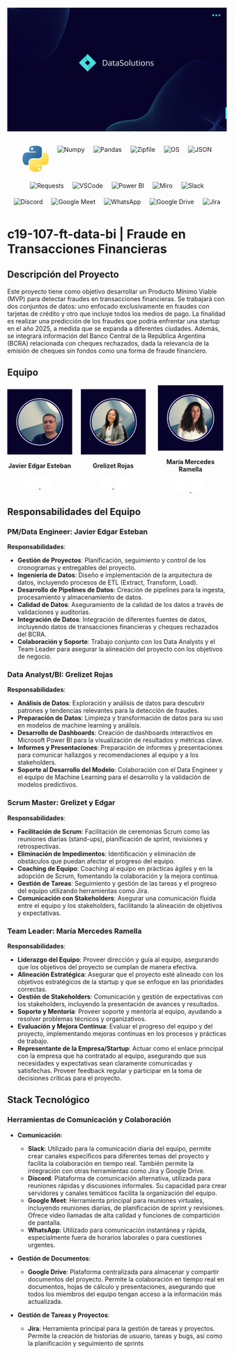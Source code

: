 <!-- Banner -->
![Banner](Recursos/Banner.png)

<!-- Imágenes de Tecnologías y Herramientas -->
<div style="display: flex; justify-content: center; flex-wrap: wrap; margin-top: 20px;">
  <div style="margin: 10px;">
    <img src="Recursos/python.png" alt="Python" width="60" height="60">
  </div>
  <div style="margin: 10px;">
    <img src="Recursos/numpy.png" alt="Numpy" width="60" height="60">
  </div>
  <div style="margin: 10px;">
    <img src="Recursos/pandas.png" alt="Pandas" width="60" height="60">
  </div>
  <div style="margin: 10px;">
    <img src="Recursos/zipfile.png" alt="Zipfile" width="60" height="60">
  </div>
  <div style="margin: 10px;">
    <img src="Recursos/os.png" alt="OS" width="60" height="60">
  </div>
  <div style="margin: 10px;">
    <img src="Recursos/json.png" alt="JSON" width="60" height="60">
  </div>
  <div style="margin: 10px;">
    <img src="Recursos/requests.png" alt="Requests" width="60" height="60">
  </div>
  <div style="margin: 10px;">
    <img src="Recursos/vscode.png" alt="VSCode" width="60" height="60">
  </div>
  <div style="margin: 10px;">
    <img src="Recursos/powerbi.png" alt="Power BI" width="60" height="60">
  </div>
  <div style="margin: 10px;">
    <img src="Recursos/miro.png" alt="Miro" width="60" height="60">
  </div>
  <div style="margin: 10px;">
    <img src="Recursos/slack.png" alt="Slack" width="60" height="60">
  </div>
  <div style="margin: 10px;">
    <img src="Recursos/discord.png" alt="Discord" width="60" height="60">
  </div>
  <div style="margin: 10px;">
    <img src="Recursos/googlemeet.png" alt="Google Meet" width="60" height="60">
  </div>
  <div style="margin: 10px;">
    <img src="Recursos/whatsapp.png" alt="WhatsApp" width="60" height="60">
  </div>
  <div style="margin: 10px;">
    <img src="Recursos/googledrive.png" alt="Google Drive" width="60" height="60">
  </div>
  <div style="margin: 10px;">
    <img src="Recursos/jira.png" alt="Jira" width="60" height="60">
  </div>
</div>


# c19-107-ft-data-bi | Fraude en Transacciones Financieras

## Descripción del Proyecto
Este proyecto tiene como objetivo desarrollar un Producto Mínimo Viable (MVP) para detectar fraudes en transacciones financieras. Se trabajará con dos conjuntos de datos: uno enfocado exclusivamente en fraudes con tarjetas de crédito y otro que incluye todos los medios de pago. La finalidad es realizar una predicción de los fraudes que podría enfrentar una startup en el año 2025, a medida que se expanda a diferentes ciudades. Además, se integrará información del Banco Central de la República Argentina (BCRA) relacionada con cheques rechazados, dada la relevancia de la emisión de cheques sin fondos como una forma de fraude financiero.

## Equipo

<div style="display: flex; align-items: center;">
  <div style="text-align: center; margin-right: 20px;">
    <img src="Recursos/Edgar.png" alt="Javier Edgar Esteban" width="150" height="150">
    <p><strong>Javier Edgar Esteban</strong></p>
    <a href="https://github.com/JavierEdgarEsteban77" target="_blank">
      <img src="Recursos/github.png" alt="GitHub" width="30" height="30">
    </a>
    <a href="https://www.linkedin.com/in/jesteban77/" target="_blank">
      <img src="Recursos/LinkedIn.png" alt="LinkedIn" width="30" height="30">
    </a>
  </div>
  <div style="text-align: center; margin-right: 20px;">
    <img src="Recursos/Grezilet.png" alt="Grelizet Rojas" width="150" height="150">
    <p><strong>Grelizet Rojas</strong></p>
    <a href="https://github.com/grelizet" target="_blank">
      <img src="Recursos/github.png" alt="GitHub" width="30" height="30">
    </a>
    <a href="https://linkedin.com/in/grelizet-rojas-yepez" target="_blank">
      <img src="Recursos/LinkedIn.png" alt="LinkedIn" width="30" height="30">
    </a>
  </div>
  <div style="text-align: center;">
    <img src="Recursos/Mercedes.png" alt="María Mercedes Ramella" width="150" height="150">
    <p><strong>María Mercedes Ramella</strong></p>
    <a href="https://github.com/MechiRamella" target="_blank">
      <img src="Recursos/github.png" alt="GitHub" width="30" height="30">
    </a>
    <a href="https://linkedin.com/in/mercedes-ramella/" target="_blank">
      <img src="Recursos/LinkedIn.png" alt="LinkedIn" width="30" height="30">
    </a>
  </div>
</div>

## Responsabilidades del Equipo

### **PM/Data Engineer: Javier Edgar Esteban**

**Responsabilidades**:
- **Gestión de Proyectos**: Planificación, seguimiento y control de los cronogramas y entregables del proyecto.
- **Ingeniería de Datos**: Diseño e implementación de la arquitectura de datos, incluyendo procesos de ETL (Extract, Transform, Load).
- **Desarrollo de Pipelines de Datos**: Creación de pipelines para la ingesta, procesamiento y almacenamiento de datos.
- **Calidad de Datos**: Aseguramiento de la calidad de los datos a través de validaciones y auditorías.
- **Integración de Datos**: Integración de diferentes fuentes de datos, incluyendo datos de transacciones financieras y cheques rechazados del BCRA.
- **Colaboración y Soporte**: Trabajo conjunto con los Data Analysts y el Team Leader para asegurar la alineación del proyecto con los objetivos de negocio.

### **Data Analyst/BI: Grelizet Rojas**

**Responsabilidades**:
- **Análisis de Datos**: Exploración y análisis de datos para descubrir patrones y tendencias relevantes para la detección de fraudes.
- **Preparación de Datos**: Limpieza y transformación de datos para su uso en modelos de machine learning y análisis.
- **Desarrollo de Dashboards**: Creación de dashboards interactivos en Microsoft Power BI para la visualización de resultados y métricas clave.
- **Informes y Presentaciones**: Preparación de informes y presentaciones para comunicar hallazgos y recomendaciones al equipo y a los stakeholders.
- **Soporte al Desarrollo del Modelo**: Colaboración con el Data Engineer y el equipo de Machine Learning para el desarrollo y la validación de modelos predictivos.

### **Scrum Master: Grelizet y Edgar**

**Responsabilidades**:
- **Facilitación de Scrum**: Facilitación de ceremonias Scrum como las reuniones diarias (stand-ups), planificación de sprint, revisiones y retrospectivas.
- **Eliminación de Impedimentos**: Identificación y eliminación de obstáculos que puedan afectar el progreso del equipo.
- **Coaching de Equipo**: Coaching al equipo en prácticas ágiles y en la adopción de Scrum, fomentando la colaboración y la mejora continua.
- **Gestión de Tareas**: Seguimiento y gestión de las tareas y el progreso del equipo utilizando herramientas como Jira.
- **Comunicación con Stakeholders**: Asegurar una comunicación fluida entre el equipo y los stakeholders, facilitando la alineación de objetivos y expectativas.

### **Team Leader: María Mercedes Ramella**

**Responsabilidades**:
- **Liderazgo del Equipo**: Proveer dirección y guía al equipo, asegurando que los objetivos del proyecto se cumplan de manera efectiva.
- **Alineación Estratégica**: Asegurar que el proyecto esté alineado con los objetivos estratégicos de la startup y que se enfoque en las prioridades correctas.
- **Gestión de Stakeholders**: Comunicación y gestión de expectativas con los stakeholders, incluyendo la presentación de avances y resultados.
- **Soporte y Mentoría**: Proveer soporte y mentoría al equipo, ayudando a resolver problemas técnicos y organizativos.
- **Evaluación y Mejora Continua**: Evaluar el progreso del equipo y del proyecto, implementando mejoras continuas en los procesos y prácticas de trabajo.
- **Representante de la Empresa/Startup**: Actuar como el enlace principal con la empresa que ha contratado al equipo, asegurando que sus necesidades y expectativas sean claramente comunicadas y satisfechas. Proveer feedback regular y participar en la toma de decisiones críticas para el proyecto.

## Stack Tecnológico

### Herramientas de Comunicación y Colaboración

- **Comunicación**:
  - **Slack**: Utilizado para la comunicación diaria del equipo, permite crear canales específicos para diferentes temas del proyecto y facilita la colaboración en tiempo real. También permite la integración con otras herramientas como Jira y Google Drive.
  - **Discord**: Plataforma de comunicación alternativa, utilizada para reuniones rápidas y discusiones informales. Su capacidad para crear servidores y canales temáticos facilita la organización del equipo.
  - **Google Meet**: Herramienta principal para reuniones virtuales, incluyendo reuniones diarias, de planificación de sprint y revisiones. Ofrece video llamadas de alta calidad y funciones de compartición de pantalla.
  - **WhatsApp**: Utilizado para comunicación instantánea y rápida, especialmente fuera de horarios laborales o para cuestiones urgentes.

- **Gestión de Documentos**:
  - **Google Drive**: Plataforma centralizada para almacenar y compartir documentos del proyecto. Permite la colaboración en tiempo real en documentos, hojas de cálculo y presentaciones, asegurando que todos los miembros del equipo tengan acceso a la información más actualizada.

- **Gestión de Tareas y Proyectos**:
  - **Jira**: Herramienta principal para la gestión de tareas y proyectos. Permite la creación de historias de usuario, tareas y bugs, así como la planificación y seguimiento de sprints
